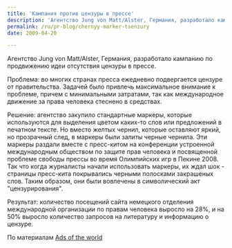```yaml
---
title: 'Кампания против цензуры в прессе'
description: 'Агентство Jung von Matt/Alster, Германия, разработало кампанию по продвижению идеи отсутствия цензуры в прессе.'
permalink: /ru/pr-blog/chernyy-marker-tsenzury
date: 2009-04-20

---
```

Агентство Jung von Matt/Alster, Германия, разработало кампанию по продвижению идеи отсутствия цензуры в прессе.

Проблема: во многих странах пресса ежедневно подвергается цензуре от правительства. Задачей было привлечь максимальное внимание к проблеме, причем с минимальными затратами, так как международное движение за права человека стеснено в средствах.

Решение: агентство закупило стандартные маркеры, которые используются для  выделения цветом каких-то  слов или предложений в печатном тексте. Но вместо желтых чернил, которые оставляют яркий, но прозрачный след, в маркеры были залиты черные чернила. Эти маркеры раздали вместе с пресс-китом на конференции устроенной международным обществом по защите прав человека и посвященной проблеме свободы прессы во время Олимпийских игр в Пекине 2008. Так что когда журналисты начали использовать маркеры, их ждал шок - страницы пресс-кита покрывались черными полосками закрашеных слов. Таким образом, они были вовлечены в символический акт "цензурирования".

Результат: количество посещений сайта немецкого отделения международной организации по правам человека выросло на 28%, и на 50% выросло количество запросов на литературу и информацию о  цензуре.

По материалам <a href="http://adsoftheworld.com/media/dm/igfmishr_international_society_for_human_rights_blacklighter?size=_original">  Ads of the world </a>

